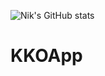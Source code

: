 ![Nik's GitHub stats](https://github-readme-stats.vercel.app/apihttps://github.com/nek-to=anuraghazra&hide=contribs,prs)
# KKOApp
